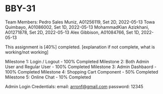 # BBY-31

Team Members:
Pedro Sales Muniz, A01256119, Set 2D, 2022-05-13
Towa Quimbayo, A01086002, Set 1D, 2022-05-13
MohammadKian Azizkhani, A01271878, Set 2D, 2022-05-13
Alex Gibbison, A01084766, Set 1D, 2022-05-13

This assignment is [40%] completed.
[explanation if not complete, what is working/not
working]

Milestone 1: Login / Logout - 100% Completed
Milestone 2: Both Admin User and Regular User - 100% Completed
Milestone 3: Admin Dashbaord - 100% Completed
Milestone 4: Shopping Cart Component - 50% Completed
Milestone 5: Online Chat - 10% Completed

Admin Login Credentials:
email: arronf@gmail.com
password: 12345